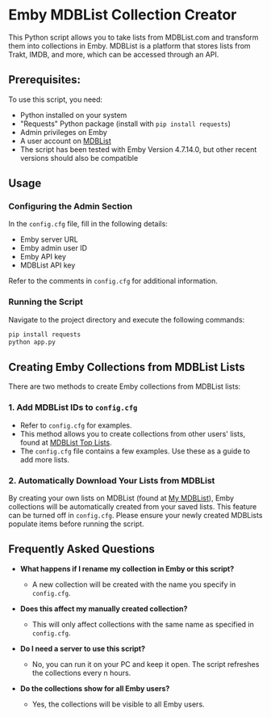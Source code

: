 # Emby MDBList Collection Creator

This Python script allows you to take lists from MDBList.com and transform them into collections in Emby. MDBList is a platform that stores lists from Trakt, IMDB, and more, which can be accessed through an API.

## Prerequisites:

To use this script, you need:

* Python installed on your system
* "Requests" Python package (install with `pip install requests`)
* Admin privileges on Emby
* A user account on [MDBList](https://mdblist.com/)
* The script has been tested with Emby Version 4.7.14.0, but other recent versions should also be compatible

## Usage

### Configuring the Admin Section

In the `config.cfg` file, fill in the following details:

* Emby server URL
* Emby admin user ID
* Emby API key
* MDBList API key

Refer to the comments in `config.cfg` for additional information.

### Running the Script

Navigate to the project directory and execute the following commands:

```bash
pip install requests
python app.py
```

## Creating Emby Collections from MDBList Lists

There are two methods to create Emby collections from MDBList lists:

### 1. Add MDBList IDs to `config.cfg`

* Refer to `config.cfg` for examples.
* This method allows you to create collections from other users' lists, found at [MDBList Top Lists](https://mdblist.com/toplists/).
* The `config.cfg` file contains a few examples. Use these as a guide to add more lists. 

### 2. Automatically Download Your Lists from MDBList

By creating your own lists on MDBList (found at [My MDBList](https://mdblist.com/mylists/)), Emby collections will be automatically created from your saved lists. This feature can be turned off in `config.cfg`. Please ensure your newly created MDBLists populate items before running the script.

## Frequently Asked Questions

- **What happens if I rename my collection in Emby or this script?**
  - A new collection will be created with the name you specify in `config.cfg`.
  
- **Does this affect my manually created collection?**
  - This will only affect collections with the same name as specified in `config.cfg`.
  
- **Do I need a server to use this script?**
  - No, you can run it on your PC and keep it open. The script refreshes the collections every n hours.
  
- **Do the collections show for all Emby users?**
  - Yes, the collections will be visible to all Emby users.